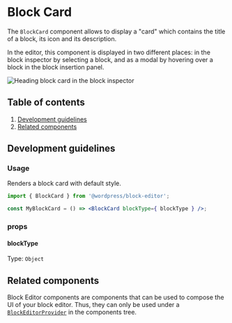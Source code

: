 # Block Card

The `BlockCard` component allows to display a "card" which contains the title of a block, its icon and its description.

In the editor, this component is displayed in two different places: in the block inspector by selecting a block, and as a modal by hovering over a block in the block insertion panel.

![Heading block card in the block inspector](https://make.wordpress.org/core/files/2020/09/screenshot-wordpress.org-2020.09.08-14_19_21.png)


## Table of contents

1. [Development guidelines](#development-guidelines)
2. [Related components](#related-components)


## Development guidelines

### Usage

Renders a block card with default style.

```jsx
import { BlockCard } from '@wordpress/block-editor';

const MyBlockCard = () => <BlockCard blockType={ blockType } />;

```

### props

#### blockType

Type: `Object`


## Related components

Block Editor components are components that can be used to compose the UI of your block editor. Thus, they can only be used under a [`BlockEditorProvider`](https://github.com/WordPress/gutenberg/blob/master/packages/block-editor/src/components/provider/README.md) in the components tree. 

